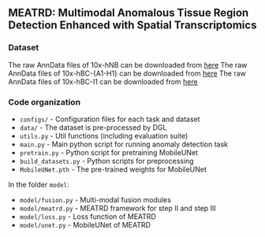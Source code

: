 ## MEATRD: Multimodal Anomalous Tissue Region Detection Enhanced with Spatial Transcriptomics

### Dataset
The raw AnnData files of 10x-hNB can be downloaded from [here](https://cellxgene.cziscience.com/collections/4195ab4c-20bd-4cd3-8b3d-65601277e731)
The raw AnnData files of 10x-hBC-{A1-H1} can be downloaded from [here](https://github.com/almaan/her2st)
The raw AnnData files of 10x-hBC-I1 can be downloaded from [here](https://zenodo.org/records/10437391)

### Code organization
- `configs/` - Configuration files for each task and dataset
- `data/` - The dataset is pre-processed by DGL
- `utils.py` - Util functions (including evaluation suite)
- `main.py` - Main python script for running anomaly detection task
- `pretrain.py` - Python script for pretraining MobileUNet
- `build_datasets.py` - Python scripts for preprocessing
- `MobileUNet.pth` - The pre-trained weights for MobileUNet

In the folder `model`:
- `model/fusion.py` - Multi-modal fusion modules
- `model/meatrd.py` - MEATRD framework for step II and step III
- `model/loss.py` - Loss function of MEATRD
- `model/unet.py` - MobileUNet of MEATRD
